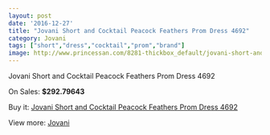 ```yaml
---
layout: post
date: '2016-12-27'
title: "Jovani Short and Cocktail Peacock Feathers Prom Dress 4692"
category: Jovani
tags: ["short","dress","cocktail","prom","brand"]
image: http://www.princessan.com/8281-thickbox_default/jovani-short-and-cocktail-peacock-feathers-prom-dress-4692.jpg
---
```

Jovani Short and Cocktail Peacock Feathers Prom Dress 4692

On Sales: **$292.79643**
<a href="https://www.princessan.com/en/jovani/3653-jovani-short-and-cocktail-peacock-feathers-prom-dress-4692.html"><amp-img layout="responsive" width="600" height="600" src="//www.princessan.com/8281-thickbox_default/jovani-short-and-cocktail-peacock-feathers-prom-dress-4692.jpg" alt="Jovani Short and Cocktail Peacock Feathers Prom Dress 4692 0" /></a>
<a href="https://www.princessan.com/en/jovani/3653-jovani-short-and-cocktail-peacock-feathers-prom-dress-4692.html"><amp-img layout="responsive" width="600" height="600" src="//www.princessan.com/8282-thickbox_default/jovani-short-and-cocktail-peacock-feathers-prom-dress-4692.jpg" alt="Jovani Short and Cocktail Peacock Feathers Prom Dress 4692 1" /></a>
<a href="https://www.princessan.com/en/jovani/3653-jovani-short-and-cocktail-peacock-feathers-prom-dress-4692.html"><amp-img layout="responsive" width="600" height="600" src="//www.princessan.com/8283-thickbox_default/jovani-short-and-cocktail-peacock-feathers-prom-dress-4692.jpg" alt="Jovani Short and Cocktail Peacock Feathers Prom Dress 4692 2" /></a>

Buy it: [Jovani Short and Cocktail Peacock Feathers Prom Dress 4692](https://www.princessan.com/en/jovani/3653-jovani-short-and-cocktail-peacock-feathers-prom-dress-4692.html "Jovani Short and Cocktail Peacock Feathers Prom Dress 4692")

View more: [Jovani](https://www.princessan.com/en/26-jovani "Jovani")